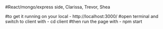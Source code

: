 #React/mongo/express side, Clarissa, Trevor, Shea 

#to get it running on your local - http://localhost:3000/
#open terminal and switch to client with - cd client
#then run the page with - npm start 
